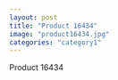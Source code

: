 ```yaml
---
layout: post
title: "Product 16434"
image: "product16434.jpg"
categories: "category1"
---
```

Product 16434
